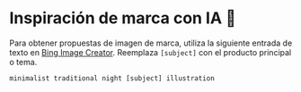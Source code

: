 # Inspiración de marca con IA 🧠

Para obtener propuestas de imagen de marca, utiliza la siguiente entrada de texto en [Bing Image Creator](https://www.bing.com/images/create/). Reemplaza `[subject]` con el producto principal o tema.

```
minimalist traditional night [subject] illustration
```
